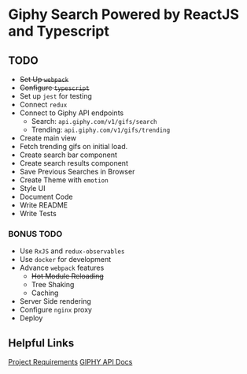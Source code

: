 # Giphy Search Powered by ReactJS and Typescript

## TODO

- ~~Set Up `webpack`~~
- ~~Configure `typescript`~~
- Set up `jest` for testing
- Connect `redux`
- Connect to Giphy API endpoints
  + Search: `api.giphy.com/v1/gifs/search`
  + Trending: `api.giphy.com/v1/gifs/trending`
- Create main view
- Fetch trending gifs on initial load.
- Create search bar component
- Create search results component
- Save Previous Searches in Browser
- Create Theme with `emotion`
- Style UI
- Document Code
- Write README
- Write Tests

### BONUS TODO

- Use `RxJS` and `redux-observables`
- Use `docker` for development
- Advance `webpack` features
  + ~~Hot Module Reloading~~
  + Tree Shaking
  + Caching
- Server Side rendering
- Configure `nginx` proxy
- Deploy

## Helpful Links

[Project Requirements](https://s3.amazonaws.com/fieldlens-public/react-interview.html)
[GIPHY API Docs](https://developers.giphy.com/docs)
